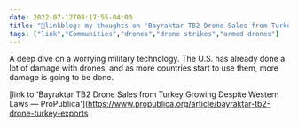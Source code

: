 ```yaml
---
date: 2022-07-12T08:17:55-04:00
title: "🔗linkblog: my thoughts on 'Bayraktar TB2 Drone Sales from Turkey Growing Despite Western Laws — ProPublica'"
tags: ["link","Communities","drones","drone strikes","armed drones"]
---
```

A deep dive on a worrying military technology. The U.S. has already done a lot of damage with drones, and as more countries start to use them, more damage is going to be done.
 

[link to 'Bayraktar TB2 Drone Sales from Turkey Growing Despite Western Laws — ProPublica'](https://www.propublica.org/article/bayraktar-tb2-drone-turkey-exports
